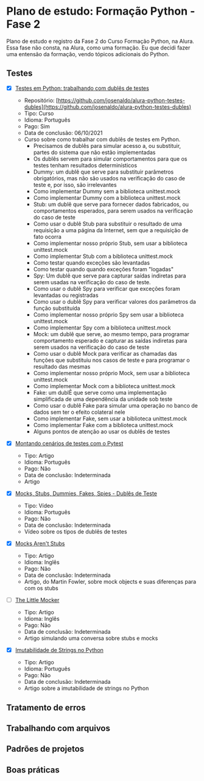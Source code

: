 # Plano de estudo: Formação Python - Fase 2

Plano de estudo e registro da Fase 2 do Curso Formação Python, na Alura. Essa fase não consta, na Alura, como uma formação. Eu que decidi fazer uma entensão da formação, vendo tópicos adicionais do Python.

## Testes

- [x] [Testes em Python: trabalhando com dublês de testes]([URL](https://cursos.alura.com.br/course/python-testes-com-dubles))
  - Repositório: [https://github.com/josenaldo/alura-python-testes-dubles](https://github.com/josenaldo/alura-python-testes-dubles)
  - Tipo: Curso
  - Idioma: Português
  - Pago: Sim
  - Data de conclusão: 06/10/2021
  - Curso sobre como trabalhar com dublês de testes em Python.
    - Precisamos de dublês para simular acesso a, ou substituir, partes do sistema que não estão implementadas
    - Os dublês servem para simular comportamentos para que os testes tenham resultados determinísticos
    - Dummy: um dublê que serve para substituir parâmetros obrigatórios, mas não são usados na verificação do caso de teste e, por isso, são irrelevantes
    - Como implementar Dummy sem a biblioteca unittest.mock
    - Como implementar Dummy com a biblioteca unittest.mock
    - Stub: um dublê que serve para fornecer dados fabricados, ou comportamentos esperados, para serem usados na verificação do caso de teste
    - Como usar o dublê Stub para substituir o resultado de uma requisição a uma página da Internet, sem que a requisição de fato ocorra
    - Como implementar nosso próprio Stub, sem usar a biblioteca unittest.mock
    - Como implementar Stub com a biblioteca unittest.mock
    - Como testar quando exceções são levantadas
    - Como testar quando quando exceções foram "logadas"
    - Spy: Um dublê que serve para capturar saídas indiretas para serem usadas na verificação do caso de teste.
    - Como usar o dublê Spy para verificar que exceções foram levantadas ou registradas
    - Como usar o dublê Spy para verificar valores dos parâmetros da função substituída
    - Como implementar nosso próprio Spy sem usar a biblioteca unittest.mock
    - Como implementar Spy com a biblioteca unittest.mock
    - Mock: um dublê que serve, ao mesmo tempo, para programar comportamento esperado e capturar as saídas indiretas para serem usados na verificação do caso de teste
    - Como usar o dublê Mock para verificar as chamadas das funções que substituiu nos casos de teste e para programar o resultado das mesmas
    - Como implementar nosso próprio Mock, sem usar a biblioteca unittest.mock
    - Como implementar Mock com a biblioteca unittest.mock
    - Fake: um dublÊ que serve como uma implementação simplificada de uma dependência da unidade sob teste
    - Como usar o dublê Fake para simular uma operação no banco de dados sem ter o efeito colateral nele
    - Como implementar Fake, sem usar a biblioteca unittest.mock
    - Como implementar Fake com a biblioteca unittest.mock
    - Alguns pontos de atenção ao usar os dublês de testes

- [x] [Montando cenários de testes com o Pytest](https://www.alura.com.br/artigos/montando-cenarios-de-testes-com-o-pytest)
  - Tipo: Artigo
  - Idioma: Português
  - Pago: Não
  - Data de conclusão: Indeterminada
  - Artigo

- [x] [Mocks, Stubs, Dummies, Fakes, Spies - Dublês de Teste](https://www.youtube.com/watch?v=9w4GpaOeX7M)
  - Tipo: Vídeo
  - Idioma: Português
  - Pago: Não
  - Data de conclusão: Indeterminada
  - Vídeo sobre os tipos de dublês de testes

- [x] [Mocks Aren't Stubs](https://martinfowler.com/articles/mocksArentStubs.html)
  - Tipo: Artigo
  - Idioma: Inglês
  - Pago: Não
  - Data de conclusão: Indeterminada
  - Artigo, do Martin Fowler, sobre mock objects e suas diferenças para com os stubs

- [ ] [The Little Mocker](https://blog.cleancoder.com/uncle-bob/2014/05/14/TheLittleMocker.html)
  - Tipo: Artigo
  - Idioma: Inglês
  - Pago: Não
  - Data de conclusão: Indeterminada
  - Artigo simulando uma conversa sobre stubs e mocks

- [x] [Imutabilidade de Strings no Python](https://blog.saldanha.dev/imutabilidade-de-strings-no-python/)
  - Tipo: Artigo
  - Idioma: Português
  - Pago: Não
  - Data de conclusão: Indeterminada
  - Artigo sobre a imutabilidade de strings no Python

## Tratamento de erros

## Trabalhando com arquivos

## Padrões de projetos

## Boas práticas